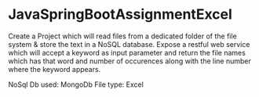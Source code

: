 # JavaSpringBootAssignmentExcel

Create a Project which will read files from a dedicated folder of the file system & store the text in a NoSQL database.
Expose a restful web service which will accept a keyword as input parameter and return the file names which has that word and number of occurences along with the line number where the keyword appears.

NoSql Db used: MongoDb
File type: Excel
